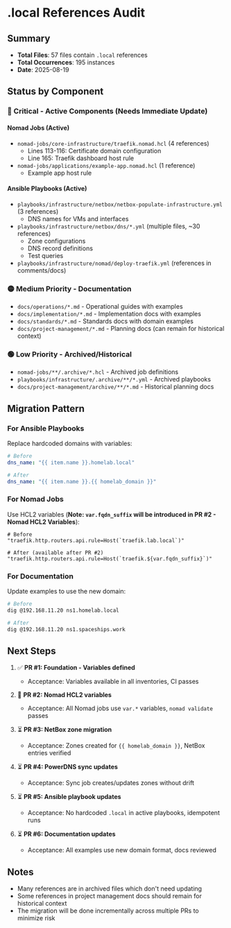 # .local References Audit

## Summary

- **Total Files**: 57 files contain `.local` references
- **Total Occurrences**: 195 instances
- **Date**: 2025-08-19

## Status by Component

### 🔴 Critical - Active Components (Needs Immediate Update)

#### Nomad Jobs (Active)

- `nomad-jobs/core-infrastructure/traefik.nomad.hcl` (4 references)
  - Lines 113-116: Certificate domain configuration
  - Line 165: Traefik dashboard host rule
- `nomad-jobs/applications/example-app.nomad.hcl` (1 reference)
  - Example app host rule

#### Ansible Playbooks (Active)

- `playbooks/infrastructure/netbox/netbox-populate-infrastructure.yml` (3 references)
  - DNS names for VMs and interfaces
- `playbooks/infrastructure/netbox/dns/*.yml` (multiple files, ~30 references)
  - Zone configurations
  - DNS record definitions
  - Test queries
- `playbooks/infrastructure/nomad/deploy-traefik.yml` (references in comments/docs)

### 🟡 Medium Priority - Documentation

- `docs/operations/*.md` - Operational guides with examples
- `docs/implementation/*.md` - Implementation docs with examples
- `docs/standards/*.md` - Standards docs with domain examples
- `docs/project-management/*.md` - Planning docs (can remain for historical context)

### 🟢 Low Priority - Archived/Historical

- `nomad-jobs/**/.archive/*.hcl` - Archived job definitions
- `playbooks/infrastructure/.archive/**/*.yml` - Archived playbooks
- `docs/project-management/archive/**/*.md` - Historical planning docs

## Migration Pattern

### For Ansible Playbooks

Replace hardcoded domains with variables:

```yaml
# Before
dns_name: "{{ item.name }}.homelab.local"

# After
dns_name: "{{ item.name }}.{{ homelab_domain }}"
```

### For Nomad Jobs

Use HCL2 variables (**Note: `var.fqdn_suffix` will be introduced in PR #2 - Nomad HCL2 Variables**):

```hcl
# Before
"traefik.http.routers.api.rule=Host(`traefik.lab.local`)"

# After (available after PR #2)
"traefik.http.routers.api.rule=Host(`traefik.${var.fqdn_suffix}`)"
```

### For Documentation

Update examples to use the new domain:

```bash
# Before
dig @192.168.11.20 ns1.homelab.local

# After
dig @192.168.11.20 ns1.spaceships.work
```

## Next Steps

1. ✅ **PR #1: Foundation - Variables defined**
   - Acceptance: Variables available in all inventories, CI passes

2. 🔄 **PR #2: Nomad HCL2 variables**
   - Acceptance: All Nomad jobs use `var.*` variables, `nomad validate` passes

3. ⏳ **PR #3: NetBox zone migration**
   - Acceptance: Zones created for `{{ homelab_domain }}`, NetBox entries verified

4. ⏳ **PR #4: PowerDNS sync updates**
   - Acceptance: Sync job creates/updates zones without drift

5. ⏳ **PR #5: Ansible playbook updates**
   - Acceptance: No hardcoded `.local` in active playbooks, idempotent runs

6. ⏳ **PR #6: Documentation updates**
   - Acceptance: All examples use new domain format, docs reviewed

## Notes

- Many references are in archived files which don't need updating
- Some references in project management docs should remain for historical context
- The migration will be done incrementally across multiple PRs to minimize risk
